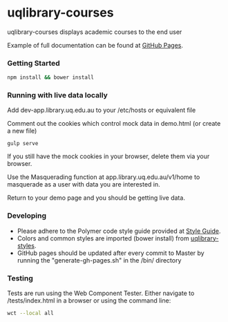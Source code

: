 # uqlibrary-courses

uqlibrary-courses displays academic courses to the end user

Example of full documentation can be found at [GitHub Pages](http://uqlibrary.github.io/uqlibrary-courses).

### Getting Started
```sh
npm install && bower install
```

### Running with live data locally
Add dev-app.library.uq.edu.au to your /etc/hosts or equivalent file

Comment out the cookies which control mock data in demo.html (or create a new file)

```
gulp serve
```

If you still have the mock cookies in your browser, delete them via your browser.

Use the Masquerading function at app.library.uq.edu.au/v1/home to masquerade as a user with data you are interested in.

Return to your demo page and you should be getting live data.


### Developing
- Please adhere to the Polymer code style guide provided at [Style Guide](http://polymerelements.github.io/style-guide/). 
- Colors and common styles are imported (bower install) from [uqlibrary-styles](http://github.com/uqlibrary/uqlibrary-styles).
- GitHub pages should be updated after every commit to Master by running the "generate-gh-pages.sh" in the /bin/ directory

### Testing
Tests are run using the Web Component Tester. Either navigate to /tests/index.html in a browser or using the command line:
```sh
wct --local all
```